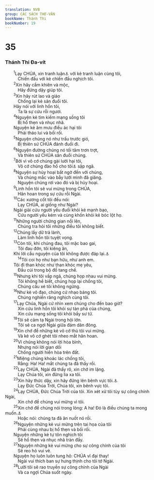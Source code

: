 ```yaml
---
translation: NVB
group: CÁC SÁCH THƠ-VĂN
bookName: Thánh Thi 
bookNumber: 19
---
```


<div class="title"><h1>35</h1><h3>Thánh Thi Đa-vít </h3></div>
<span class="verse thi_35_1">  <sup>1</sup>Lạy CHÚA, xin tranh luận<a data-toggle="tooltip" data-placement="bottom" title="Ctd: tấn công">⚓</a> với kẻ tranh luận cùng tôi, <br/>   Chiến đấu với kẻ chiến đấu nghịch tôi. <br/></span>
<span class="verse thi_35_2">  <sup>2</sup>Xin hãy cầm khiên và mộc, <br/>   Hãy đứng dậy giúp tôi. <br/></span>
<span class="verse thi_35_3">  <sup>3</sup>Xin hãy rút lao và giáo <br/>   Chống lại kẻ săn đuổi tôi. <br/>  Hãy nói với linh hồn tôi, <br/>   Ta là sự cứu rỗi ngươi. <br/></span>
<span class="verse thi_35_4">  <sup>4</sup>Nguyện kẻ tìm kiếm mạng sống tôi <br/>   Bị hổ thẹn và nhục nhã. <br/>  Nguyện kẻ âm mưu điều ác hại tôi <br/>   Phải tháo lui và bối rối. <br/></span>
<span class="verse thi_35_5">  <sup>5</sup>Nguyện chúng nó như trấu trước gió, <br/>   Bị thiên sứ CHÚA đánh đuổi đi. <br/></span>
<span class="verse thi_35_6">  <sup>6</sup>Nguyện đường chúng nó tối tăm trơn trợt, <br/>   Và thiên sứ CHÚA săn đuổi chúng. <br/></span>
<span class="verse thi_35_7">  <sup>7</sup>Bởi vì vô cớ chúng gài lưới hại tôi, <br/>   Vô cớ chúng đào hố cho tôi<a data-toggle="tooltip" data-placement="bottom" title="Ctd: linh hồn tôi">⚓</a> sập ngã. <br/></span>
<span class="verse thi_35_8">  <sup>8</sup>Nguyện sự hủy hoại bất ngờ đến với chúng, <br/>   Và chúng mắc vào bẫy lưới mình đã giăng. <br/>   Nguyện chúng rơi vào đó và bị hủy hoại. <br/></span>
<span class="verse thi_35_9">  <sup>9</sup>Linh hồn tôi sẽ vui mừng trong CHÚA, <br/>   Hân hoan trong sự cứu rỗi Ngài. <br/></span>
<span class="verse thi_35_10">  <sup>10</sup>Các xương cốt tôi đều nói: <br/>   Lạy CHÚA, ai giống như Ngài? <br/>  Ngài giải cứu người yếu đuối khỏi kẻ mạnh bạo, <br/>   Cứu người yếu kém và cùng khốn khỏi kẻ bóc lột họ. <br/></span>
<span class="verse thi_35_11">  <sup>11</sup>Những người chứng gian nổi lên, <br/>   Chúng tra hỏi tôi những điều tôi không biết. <br/></span>
<span class="verse thi_35_12">  <sup>12</sup>Chúng lấy dữ trả lành, <br/>   Làm linh hồn tôi tuyệt vọng. <br/></span>
<span class="verse thi_35_13">  <sup>13</sup>Còn tôi, khi chúng đau, tôi mặc bao gai, <br/>   Tôi đau đớn, tôi kiêng ăn, <br/>  Khi lời cầu nguyện của tôi không được đáp lại.<a data-toggle="tooltip" data-placement="bottom" title="Nt: khi lời cầu nguyện trở lại trên bụng tôi">⚓</a><br/></span>
<span class="verse thi_35_14">   <sup>14</sup>Tôi coi họ như bạn hữu, như anh em. <br/>  Tôi đi than khóc như than khóc mẹ yêu, <br/>   Đầu cúi trong bộ đồ tang chế. <br/></span>
<span class="verse thi_35_15">  <sup>15</sup>Nhưng khi tôi vấp ngã, chúng họp nhau vui mừng. <br/>   Tôi không hề biết, chúng họp lại chống tôi, <br/>   Chúng cấu xé tôi không ngừng. <br/></span>
<span class="verse thi_35_16">  <sup>16</sup>Như kẻ vô đạo, chúng cứ nhạo báng tôi. <br/>   Chúng nghiến răng nghịch cùng tôi. <br/></span>
<span class="verse thi_35_17">  <sup>17</sup>Lạy Chúa, Ngài cứ nhìn xem chúng cho đến bao giờ? <br/>   Xin cứu linh hồn tôi khỏi sự tàn phá của chúng, <br/>   Xin cứu mạng sống tôi khỏi bầy sư tử. <br/></span>
<span class="verse thi_35_18">  <sup>18</sup>Tôi sẽ cảm tạ Ngài trong hội lớn. <br/>   Tôi sẽ ca ngợi Ngài giữa đám dân đông. <br/></span>
<span class="verse thi_35_19">  <sup>19</sup>Xin chớ để những kẻ vô cớ thù tôi vui mừng. <br/>   Và kẻ vô cớ ghét tôi nheo mắt hân hoan. <br/></span>
<span class="verse thi_35_20">  <sup>20</sup>Vì chúng không nói lời hòa bình, <br/>   Nhưng nói lời gian dối <br/>   Chống người hiền hòa trên đất. <br/></span>
<span class="verse thi_35_21">  <sup>21</sup>Miệng chúng khoác lác chống tôi, <br/>   Rằng: Ha! Ha! mắt chúng ta đã thấy rồi. <br/></span>
<span class="verse thi_35_22">  <sup>22</sup>Lạy CHÚA, Ngài đã thấy rõ, xin chớ im lặng. <br/>   Lạy Chúa tôi, xin đừng lìa xa tôi. <br/></span>
<span class="verse thi_35_23">  <sup>23</sup>Xin hãy thức dậy, xin hãy đứng lên bênh vực tôi.<a data-toggle="tooltip" data-placement="bottom" title="Ctd: vì quyền lợi tôi">⚓</a><br/>   Lạy Đức Chúa Trời, Chúa tôi, xin bênh vực tôi. <br/></span>
<span class="verse thi_35_24">  <sup>24</sup>Lạy CHÚA, Đức Chúa Trời của tôi. Xin xét xử tôi tùy sự công chính Ngài, <br/>   Xin chớ để chúng vui mừng vì tôi. <br/></span>
<span class="verse thi_35_25">  <sup>25</sup>Xin chớ để chúng nói trong lòng: A ha! Đó là điều chúng ta mong muốn.<a data-toggle="tooltip" data-placement="bottom" title="Nt: linh hồn chúng ta">⚓</a><br/>   Hoặc nói: chúng ta đã ăn nuốt nó rồi. <br/></span>
<span class="verse thi_35_26">  <sup>26</sup>Nguyện những kẻ vui mừng trên tai họa của tôi <br/>   Phải cùng nhau bị hổ thẹn và bối rối. <br/>  Nguyện những kẻ tự tôn nghịch tôi <br/>   Sẽ hổ thẹn và nhục nhã tràn đầy. <br/></span>
<span class="verse thi_35_27">  <sup>27</sup>Nguyện những kẻ vui mừng cho sự công chính của tôi <br/>   Sẽ reo hò vui vẻ. <br/>  Nguyện họ luôn luôn tung hô: CHÚA vĩ đại thay! <br/>   Ngài vui thích ban sự hưng thịnh cho tôi tớ Ngài. <br/></span>
<span class="verse thi_35_28">  <sup>28</sup>Lưỡi tôi sẽ rao truyền sự công chính của Ngài <br/>   Và ca ngợi Chúa suốt ngày. <br/></span>
